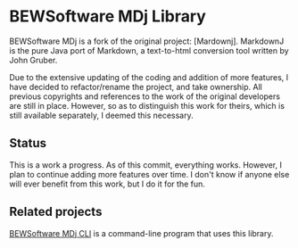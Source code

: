 # BEWSoftware MDj Library

BEWSoftware MDj is a fork of the original project: [Mardownj].
MarkdownJ is the pure Java port of Markdown, 
a text-to-html conversion tool written by John Gruber.

Due to the extensive updating of the coding and addition of more features, I have decided
to refactor/rename the project, and take ownership.  All previous copyrights and references
to the work of the original developers are still in place.  However, so as to distinguish
this work for theirs, which is still available separately, I deemed this necessary.

## Status
This is a work a progress.  As of this commit, everything works.  However, I plan to continue
adding more features over time.  I don't know if anyone else will ever benefit from this work,
but I do it for the fun.

## Related projects
[BEWSoftware MDj CLI][mc] is a command-line program that uses this library.


[Markdownj]:https://github.com/myabc/markdownj
[mc]:https://github.com/bewillcott/bewsoftware-mdj-cli
